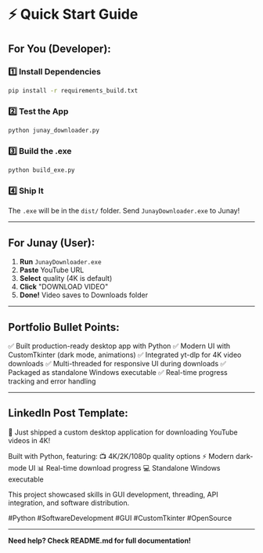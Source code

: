 # ⚡ Quick Start Guide

## For You (Developer):

### 1️⃣ Install Dependencies
```bash
pip install -r requirements_build.txt
```

### 2️⃣ Test the App
```bash
python junay_downloader.py
```

### 3️⃣ Build the .exe
```bash
python build_exe.py
```

### 4️⃣ Ship It
The `.exe` will be in the `dist/` folder. Send `JunayDownloader.exe` to Junay!

---

## For Junay (User):

1. **Run** `JunayDownloader.exe`
2. **Paste** YouTube URL
3. **Select** quality (4K is default)
4. **Click** "DOWNLOAD VIDEO"
5. **Done!** Video saves to Downloads folder

---

## Portfolio Bullet Points:

✅ Built production-ready desktop app with Python
✅ Modern UI with CustomTkinter (dark mode, animations)
✅ Integrated yt-dlp for 4K video downloads
✅ Multi-threaded for responsive UI during downloads
✅ Packaged as standalone Windows executable
✅ Real-time progress tracking and error handling

---

## LinkedIn Post Template:

🎉 Just shipped a custom desktop application for downloading YouTube videos in 4K!

Built with Python, featuring:
📺 4K/2K/1080p quality options
⚡ Modern dark-mode UI
📊 Real-time download progress
💻 Standalone Windows executable

This project showcased skills in GUI development, threading, API integration, and software distribution.

#Python #SoftwareDevelopment #GUI #CustomTkinter #OpenSource

---

**Need help? Check README.md for full documentation!**
